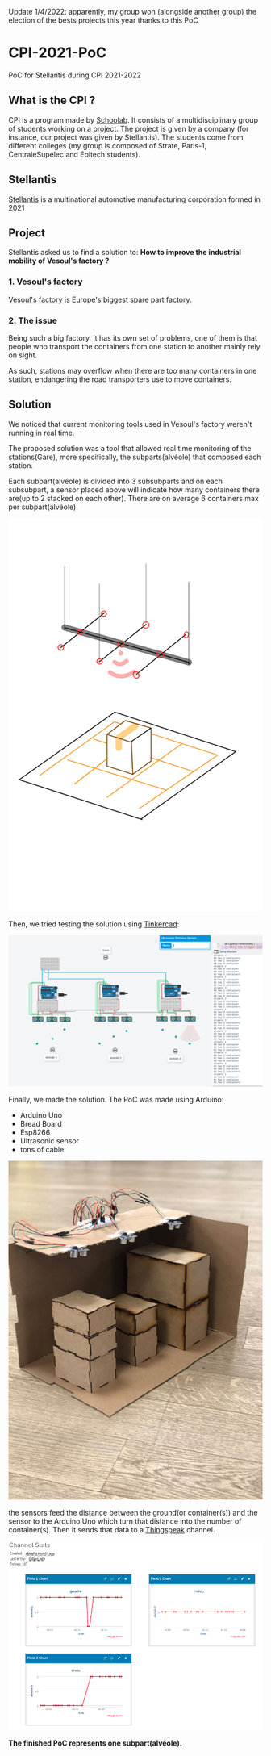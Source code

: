 Update 1/4/2022: apparently, my group won (alongside another group) the election of the bests projects this year thanks to this PoC
# CPI-2021-PoC
PoC for Stellantis during CPI 2021-2022

## What is the CPI ?

CPI is a program made by [Schoolab](https://theschoolab.com/old/cpi-creation-of-an-innovative-project/).
It consists of a multidisciplinary group of students working on a project.
The project is given by a company (for instance, our project was given by Stellantis).
The students come from different colleges (my group is composed of Strate, Paris-1, CentraleSupélec and Epitech students).

## Stellantis

[Stellantis](https://en.wikipedia.org/wiki/Stellantis) is a multinational automotive manufacturing corporation formed in 2021

## Project

Stellantis asked us to find a solution to: **How to improve the industrial mobility of Vesoul's factory ?**

### 1. Vesoul's factory

[Vesoul's factory](https://fr.wikipedia.org/wiki/Usine_Stellantis_de_Vesoul) is Europe's biggest spare part factory.

### 2. The issue

Being such a big factory, it has its own set of problems, one of them is that people who transport the containers from one station to another mainly rely on sight.

As such, stations may overflow when there are too many containers in one station, endangering the road transporters use to move containers.

## Solution

We noticed that current monitoring tools used in Vesoul's factory weren't running in real time.

The proposed solution was a tool that allowed real time monitoring of the stations(Gare), more specifically, the subparts(alvéole) that composed each station.

Each subpart(alvéole) is divided into 3 subsubparts and on each subsubpart, a sensor placed above will indicate how many containers there are(up to 2 stacked on each other). There are on average 6 containers max per subpart(alvéole).

![early design of the PoC](./.github/early_design.jpg)

Then, we tried testing the solution using [Tinkercad](https://www.tinkercad.com/):

![simulation of the PoC](./.github/simulation.png)

Finally, we made the solution.
The PoC was made using Arduino:
- Arduino Uno
- Bread Board
- Esp8266
- Ultrasonic sensor
- tons of cable

![PoC](./.github/finished_poc.jpg)

the sensors feed the distance between the ground(or container(s)) and the sensor to the Arduino Uno which turn that distance into the number of container(s). Then it sends that data to a [Thingspeak](https://thingspeak.com/) channel.

![](./.github/thingspeak.png)

**The finished PoC represents one subpart(alvéole).**
